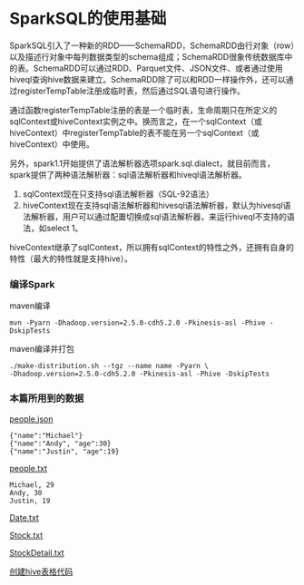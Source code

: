 # SparkSQL的使用基础

SparkSQL引入了一种新的RDD——SchemaRDD，SchemaRDD由行对象（row）以及描述行对象中每列数据类型的schema组成；SchemaRDD很象传统数据库中的表。SchemaRDD可以通过RDD、Parquet文件、JSON文件、或者通过使用hiveql查询hive数据来建立。SchemaRDD除了可以和RDD一样操作外，还可以通过registerTempTable注册成临时表，然后通过SQL语句进行操作。

通过函数registerTempTable注册的表是一个临时表，生命周期只在所定义的sqlContext或hiveContext实例之中。换而言之，在一个sqlContext（或hiveContext）中registerTempTable的表不能在另一个sqlContext（或hiveContext）中使用。

另外，spark1.1开始提供了语法解析器选项spark.sql.dialect，就目前而言，spark提供了两种语法解析器：sql语法解析器和hiveql语法解析器。
1. sqlContext现在只支持sql语法解析器（SQL-92语法）
2. hiveContext现在支持sql语法解析器和hivesql语法解析器，默认为hivesql语法解析器，用户可以通过配置切换成sql语法解析器，来运行hiveql不支持的语法，如select 1。

hiveContext继承了sqlContext，所以拥有sqlContext的特性之外，还拥有自身的特性（最大的特性就是支持hive）。

### 编译Spark

maven编译

```
mvn -Pyarn -Dhadoop.version=2.5.0-cdh5.2.0 -Pkinesis-asl -Phive -DskipTests
```

maven编译并打包

```
./make-distribution.sh --tgz --name name -Pyarn \
-Dhadoop.version=2.5.0-cdh5.2.0 -Pkinesis-asl -Phive -DskipTests
```

### 本篇所用到的数据

[people.json](/data/sparksql/people.json)

```
{"name":"Michael"}
{"name":"Andy", "age":30}
{"name":"Justin", "age":19}
```


[people.txt](/data/sparksql/people.txt)

```
Michael, 29
Andy, 30
Justin, 19
```

[Date.txt](/data/sparksql/Date.txt)

[Stock.txt](/data/sparksql/Stock.txt)

[StockDetail.txt](/data/sparksql/StockDetail.txt)

[创建hive表格代码](/data/sparksql/Hive_CMD.sql)


